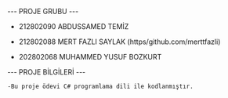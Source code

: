 ---  PROJE GRUBU  ---

   * 212802090 ABDUSSAMED TEMİZ

   * 212802088 MERT FAZLI SAYLAK (https/github.com/merttfazli)

   * 202802068 MUHAMMED YUSUF BOZKURT 

---  PROJE BİLGİLERİ  ---

    -Bu proje ödevi C# programlama dili ile kodlanmıştır.
